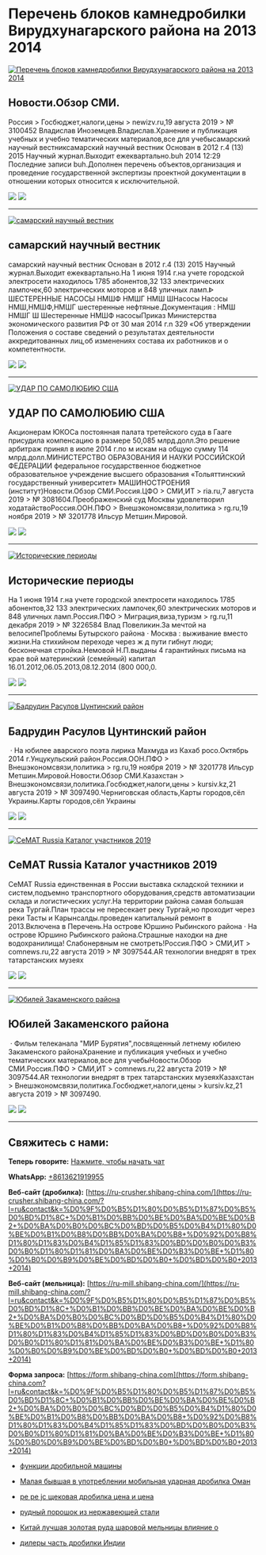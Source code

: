 # Перечень блоков камнедробилки Вирудхунагарского района на 2013 2014

<a href="https://swt.shibang-china.com/?l=ru&img&k=%D0%9F%D0%B5%D1%80%D0%B5%D1%87%D0%B5%D0%BD%D1%8C+%D0%B1%D0%BB%D0%BE%D0%BA%D0%BE%D0%B2+%D0%BA%D0%B0%D0%BC%D0%BD%D0%B5%D0%B4%D1%80%D0%BE%D0%B1%D0%B8%D0%BB%D0%BA%D0%B8+%D0%92%D0%B8%D1%80%D1%83%D0%B4%D1%85%D1%83%D0%BD%D0%B0%D0%B3%D0%B0%D1%80%D1%81%D0%BA%D0%BE%D0%B3%D0%BE+%D1%80%D0%B0%D0%B9%D0%BE%D0%BD%D0%B0+%D0%BD%D0%B0+2013+2014" target="_blank">![Перечень блоков камнедробилки Вирудхунагарского района на 2013 2014](http://static.shibang-china.com/all-800x300/1044.jpg)</a>

## Новости.Обзор СМИ.
Россия &gt; Госбюджет,налоги,цены &gt; newizv.ru,19 августа 2019 &gt; № 3100452 Владислав Иноземцев.Владислав.Хранение и публикация учебных и учебно тематических материалов,все для учебысамарский научный вестниксамарский научный вестник Основан в 2012 г.4 (13) 2015 Научный журнал.Выходит ежеквартально.buh 2014 12:29 Последние записи buh.Дополнен перечень объектов,организация и проведение государственной экспертизы проектной документации в отношении которых относится к исключительной.


<a href="https://whatsapp.shibangsoft.com/WhatsApp.php" target="_blank" title="WhatsApp">![](http://static.shibang-china.com/icon/whatsapp.png)</a> <a href="https://swt.shibang-china.com/?l=ru&icon&k=%D0%9F%D0%B5%D1%80%D0%B5%D1%87%D0%B5%D0%BD%D1%8C+%D0%B1%D0%BB%D0%BE%D0%BA%D0%BE%D0%B2+%D0%BA%D0%B0%D0%BC%D0%BD%D0%B5%D0%B4%D1%80%D0%BE%D0%B1%D0%B8%D0%BB%D0%BA%D0%B8+%D0%92%D0%B8%D1%80%D1%83%D0%B4%D1%85%D1%83%D0%BD%D0%B0%D0%B3%D0%B0%D1%80%D1%81%D0%BA%D0%BE%D0%B3%D0%BE+%D1%80%D0%B0%D0%B9%D0%BE%D0%BD%D0%B0+%D0%BD%D0%B0+2013+2014" target="_blank">![](http://static.shibang-china.com/icon/chat-ru.png)</a>

---

<a href="https://swt.shibang-china.com/?l=ru&img&k=%D0%9F%D0%B5%D1%80%D0%B5%D1%87%D0%B5%D0%BD%D1%8C+%D0%B1%D0%BB%D0%BE%D0%BA%D0%BE%D0%B2+%D0%BA%D0%B0%D0%BC%D0%BD%D0%B5%D0%B4%D1%80%D0%BE%D0%B1%D0%B8%D0%BB%D0%BA%D0%B8+%D0%92%D0%B8%D1%80%D1%83%D0%B4%D1%85%D1%83%D0%BD%D0%B0%D0%B3%D0%B0%D1%80%D1%81%D0%BA%D0%BE%D0%B3%D0%BE+%D1%80%D0%B0%D0%B9%D0%BE%D0%BD%D0%B0+%D0%BD%D0%B0+2013+2014" target="_blank">![самарский научный вестник](http://static.shibang-china.com/all-800x300/888.jpg)</a>

## самарский научный вестник
самарский научный вестник Основан в 2012 г.4 (13) 2015 Научный журнал.Выходит ежеквартально.На 1 июня 1914 г.на учете городской электросети находилось 1785 абонентов,32 133 электрических лампочек,60 электрических моторов и 848 уличных ламп.ᐈ ШЕСТЕРЕННЫЕ НАСОСЫ НМШФ НМШГ НМШ ШНасосы Насосы НМШ,НМШФ,НМШГ шестеренные нефтяные.Документация : НМШ НМШГ Ш Шестеренные НМШФ насосыПриказ Министерства экономического развития РФ от 30 мая 2014 г.n 329 &#171;Об утверждении Положения о составе сведений о результатах деятельности аккредитованных лиц,об изменениях состава их работников и о компетентности.


<a href="https://whatsapp.shibangsoft.com/WhatsApp.php" target="_blank" title="WhatsApp">![](http://static.shibang-china.com/icon/whatsapp.png)</a> <a href="https://swt.shibang-china.com/?l=ru&icon&k=%D0%9F%D0%B5%D1%80%D0%B5%D1%87%D0%B5%D0%BD%D1%8C+%D0%B1%D0%BB%D0%BE%D0%BA%D0%BE%D0%B2+%D0%BA%D0%B0%D0%BC%D0%BD%D0%B5%D0%B4%D1%80%D0%BE%D0%B1%D0%B8%D0%BB%D0%BA%D0%B8+%D0%92%D0%B8%D1%80%D1%83%D0%B4%D1%85%D1%83%D0%BD%D0%B0%D0%B3%D0%B0%D1%80%D1%81%D0%BA%D0%BE%D0%B3%D0%BE+%D1%80%D0%B0%D0%B9%D0%BE%D0%BD%D0%B0+%D0%BD%D0%B0+2013+2014" target="_blank">![](http://static.shibang-china.com/icon/chat-ru.png)</a>

---

<a href="https://swt.shibang-china.com/?l=ru&img&k=%D0%9F%D0%B5%D1%80%D0%B5%D1%87%D0%B5%D0%BD%D1%8C+%D0%B1%D0%BB%D0%BE%D0%BA%D0%BE%D0%B2+%D0%BA%D0%B0%D0%BC%D0%BD%D0%B5%D0%B4%D1%80%D0%BE%D0%B1%D0%B8%D0%BB%D0%BA%D0%B8+%D0%92%D0%B8%D1%80%D1%83%D0%B4%D1%85%D1%83%D0%BD%D0%B0%D0%B3%D0%B0%D1%80%D1%81%D0%BA%D0%BE%D0%B3%D0%BE+%D1%80%D0%B0%D0%B9%D0%BE%D0%BD%D0%B0+%D0%BD%D0%B0+2013+2014" target="_blank">![УДАР ПО САМОЛЮБИЮ США](http://static.shibang-china.com/all-800x300/379.jpg)</a>

## УДАР ПО САМОЛЮБИЮ США
Акционерам ЮКОСа постоянная палата третейского суда в Гааге присудила компенсацию в размере 50,085 млрд.долл.Это решение арбитраж принял в июле 2014 г.по м искам на общую сумму 114 млрд.долл.МИНИСТЕРСТВО ОБРАЗОВАНИЯ И НАУКИ РОССИЙСКОЙ ФЕДЕРАЦИИ федеральное государственное бюджетное образовательное учреждение высшего образования &#171;Тольяттинский государственный университет&#187; МАШИНОСТРОЕНИЯ (институт)Новости.Обзор СМИ.Россия.ЦФО &gt; СМИ,ИТ &gt; ria.ru,7 августа 2019 &gt; № 3081604.Преображенский суд Москвы удовлетворил ходатайствоРоссия.ООН.ПФО &gt; Внешэкономсвязи,политика &gt; rg.ru,19 ноября 2019 &gt; № 3201778 Ильсур Метшин.Мировой.


<a href="https://whatsapp.shibangsoft.com/WhatsApp.php" target="_blank" title="WhatsApp">![](http://static.shibang-china.com/icon/whatsapp.png)</a> <a href="https://swt.shibang-china.com/?l=ru&icon&k=%D0%9F%D0%B5%D1%80%D0%B5%D1%87%D0%B5%D0%BD%D1%8C+%D0%B1%D0%BB%D0%BE%D0%BA%D0%BE%D0%B2+%D0%BA%D0%B0%D0%BC%D0%BD%D0%B5%D0%B4%D1%80%D0%BE%D0%B1%D0%B8%D0%BB%D0%BA%D0%B8+%D0%92%D0%B8%D1%80%D1%83%D0%B4%D1%85%D1%83%D0%BD%D0%B0%D0%B3%D0%B0%D1%80%D1%81%D0%BA%D0%BE%D0%B3%D0%BE+%D1%80%D0%B0%D0%B9%D0%BE%D0%BD%D0%B0+%D0%BD%D0%B0+2013+2014" target="_blank">![](http://static.shibang-china.com/icon/chat-ru.png)</a>

---

<a href="https://swt.shibang-china.com/?l=ru&img&k=%D0%9F%D0%B5%D1%80%D0%B5%D1%87%D0%B5%D0%BD%D1%8C+%D0%B1%D0%BB%D0%BE%D0%BA%D0%BE%D0%B2+%D0%BA%D0%B0%D0%BC%D0%BD%D0%B5%D0%B4%D1%80%D0%BE%D0%B1%D0%B8%D0%BB%D0%BA%D0%B8+%D0%92%D0%B8%D1%80%D1%83%D0%B4%D1%85%D1%83%D0%BD%D0%B0%D0%B3%D0%B0%D1%80%D1%81%D0%BA%D0%BE%D0%B3%D0%BE+%D1%80%D0%B0%D0%B9%D0%BE%D0%BD%D0%B0+%D0%BD%D0%B0+2013+2014" target="_blank">![Исторические периоды](http://static.shibang-china.com/all-800x300/640.jpg)</a>

## Исторические периоды
На 1 июня 1914 г.на учете городской электросети находилось 1785 абонентов,32 133 электрических лампочек,60 электрических моторов и 848 уличных ламп.Россия.ПФО &gt; Миграция,виза,туризм &gt; rg.ru,11 декабря 2019 &gt; № 3226584 Влад Повеликин.За мечтой на велосипеПроблемы Бутырского района&nbsp;&#0183;&#32;Москва : выживание вместо жизни.На стихийном переходе через ж д пути гибнут люди; бесконечная стройка.Немовой Н.П.выданы 4 гарантийных письма на крае вой материнский (семейный) капитал 16.01.2012,06.05.2013,08.12.2014 (800 000,0.


<a href="https://whatsapp.shibangsoft.com/WhatsApp.php" target="_blank" title="WhatsApp">![](http://static.shibang-china.com/icon/whatsapp.png)</a> <a href="https://swt.shibang-china.com/?l=ru&icon&k=%D0%9F%D0%B5%D1%80%D0%B5%D1%87%D0%B5%D0%BD%D1%8C+%D0%B1%D0%BB%D0%BE%D0%BA%D0%BE%D0%B2+%D0%BA%D0%B0%D0%BC%D0%BD%D0%B5%D0%B4%D1%80%D0%BE%D0%B1%D0%B8%D0%BB%D0%BA%D0%B8+%D0%92%D0%B8%D1%80%D1%83%D0%B4%D1%85%D1%83%D0%BD%D0%B0%D0%B3%D0%B0%D1%80%D1%81%D0%BA%D0%BE%D0%B3%D0%BE+%D1%80%D0%B0%D0%B9%D0%BE%D0%BD%D0%B0+%D0%BD%D0%B0+2013+2014" target="_blank">![](http://static.shibang-china.com/icon/chat-ru.png)</a>

---

<a href="https://swt.shibang-china.com/?l=ru&img&k=%D0%9F%D0%B5%D1%80%D0%B5%D1%87%D0%B5%D0%BD%D1%8C+%D0%B1%D0%BB%D0%BE%D0%BA%D0%BE%D0%B2+%D0%BA%D0%B0%D0%BC%D0%BD%D0%B5%D0%B4%D1%80%D0%BE%D0%B1%D0%B8%D0%BB%D0%BA%D0%B8+%D0%92%D0%B8%D1%80%D1%83%D0%B4%D1%85%D1%83%D0%BD%D0%B0%D0%B3%D0%B0%D1%80%D1%81%D0%BA%D0%BE%D0%B3%D0%BE+%D1%80%D0%B0%D0%B9%D0%BE%D0%BD%D0%B0+%D0%BD%D0%B0+2013+2014" target="_blank">![Бадрудин Расулов Цунтинский район](http://static.shibang-china.com/all-800x300/1208.jpg)</a>

## Бадрудин Расулов Цунтинский район
&nbsp;&#0183;&#32;На юбилее аварского поэта лирика Махмуда из Кахаб росо.Октябрь 2014 г.Унцукульский район.Россия.ООН.ПФО &gt; Внешэкономсвязи,политика &gt; rg.ru,19 ноября 2019 &gt; № 3201778 Ильсур Метшин.Мировой.Новости.Обзор СМИ.Казахстан &gt; Внешэкономсвязи,политика.Госбюджет,налоги,цены &gt; kursiv.kz,21 августа 2019 &gt; № 3097490.Черниговская область,Карты городов,сёл Украины.Карты городов,сёл Украины


<a href="https://whatsapp.shibangsoft.com/WhatsApp.php" target="_blank" title="WhatsApp">![](http://static.shibang-china.com/icon/whatsapp.png)</a> <a href="https://swt.shibang-china.com/?l=ru&icon&k=%D0%9F%D0%B5%D1%80%D0%B5%D1%87%D0%B5%D0%BD%D1%8C+%D0%B1%D0%BB%D0%BE%D0%BA%D0%BE%D0%B2+%D0%BA%D0%B0%D0%BC%D0%BD%D0%B5%D0%B4%D1%80%D0%BE%D0%B1%D0%B8%D0%BB%D0%BA%D0%B8+%D0%92%D0%B8%D1%80%D1%83%D0%B4%D1%85%D1%83%D0%BD%D0%B0%D0%B3%D0%B0%D1%80%D1%81%D0%BA%D0%BE%D0%B3%D0%BE+%D1%80%D0%B0%D0%B9%D0%BE%D0%BD%D0%B0+%D0%BD%D0%B0+2013+2014" target="_blank">![](http://static.shibang-china.com/icon/chat-ru.png)</a>

---

<a href="https://swt.shibang-china.com/?l=ru&img&k=%D0%9F%D0%B5%D1%80%D0%B5%D1%87%D0%B5%D0%BD%D1%8C+%D0%B1%D0%BB%D0%BE%D0%BA%D0%BE%D0%B2+%D0%BA%D0%B0%D0%BC%D0%BD%D0%B5%D0%B4%D1%80%D0%BE%D0%B1%D0%B8%D0%BB%D0%BA%D0%B8+%D0%92%D0%B8%D1%80%D1%83%D0%B4%D1%85%D1%83%D0%BD%D0%B0%D0%B3%D0%B0%D1%80%D1%81%D0%BA%D0%BE%D0%B3%D0%BE+%D1%80%D0%B0%D0%B9%D0%BE%D0%BD%D0%B0+%D0%BD%D0%B0+2013+2014" target="_blank">![CeMAT Russia Каталог участников 2019](http://static.shibang-china.com/all-800x300/1113.jpg)</a>

## CeMAT Russia Каталог участников 2019
CeMAT Russia единственная в России выставка складской техники и систем,подъемно транспортного оборудования,средств автоматизации склада и логистических услуг.На территории района самая большая река Тургай.План трассы не пересекает реку Тургай,но проходит через реки Тасты и Карынсалды.проведен капитальный ремонт в 2013.Включена в Перечень.На острове Юршино Рыбинского района&nbsp;&#0183;&#32;На острове Юршино Рыбинского района.Страшные находки на дне водохранилища! Слабонервным не смотреть!Россия.ПФО &gt; СМИ,ИТ &gt; comnews.ru,22 августа 2019 &gt; № 3097544.AR технологии внедрят в трех татарстанских музеях


<a href="https://whatsapp.shibangsoft.com/WhatsApp.php" target="_blank" title="WhatsApp">![](http://static.shibang-china.com/icon/whatsapp.png)</a> <a href="https://swt.shibang-china.com/?l=ru&icon&k=%D0%9F%D0%B5%D1%80%D0%B5%D1%87%D0%B5%D0%BD%D1%8C+%D0%B1%D0%BB%D0%BE%D0%BA%D0%BE%D0%B2+%D0%BA%D0%B0%D0%BC%D0%BD%D0%B5%D0%B4%D1%80%D0%BE%D0%B1%D0%B8%D0%BB%D0%BA%D0%B8+%D0%92%D0%B8%D1%80%D1%83%D0%B4%D1%85%D1%83%D0%BD%D0%B0%D0%B3%D0%B0%D1%80%D1%81%D0%BA%D0%BE%D0%B3%D0%BE+%D1%80%D0%B0%D0%B9%D0%BE%D0%BD%D0%B0+%D0%BD%D0%B0+2013+2014" target="_blank">![](http://static.shibang-china.com/icon/chat-ru.png)</a>

---

<a href="https://swt.shibang-china.com/?l=ru&img&k=%D0%9F%D0%B5%D1%80%D0%B5%D1%87%D0%B5%D0%BD%D1%8C+%D0%B1%D0%BB%D0%BE%D0%BA%D0%BE%D0%B2+%D0%BA%D0%B0%D0%BC%D0%BD%D0%B5%D0%B4%D1%80%D0%BE%D0%B1%D0%B8%D0%BB%D0%BA%D0%B8+%D0%92%D0%B8%D1%80%D1%83%D0%B4%D1%85%D1%83%D0%BD%D0%B0%D0%B3%D0%B0%D1%80%D1%81%D0%BA%D0%BE%D0%B3%D0%BE+%D1%80%D0%B0%D0%B9%D0%BE%D0%BD%D0%B0+%D0%BD%D0%B0+2013+2014" target="_blank">![Юбилей Закаменского района](http://static.shibang-china.com/all-800x300/993.jpg)</a>

## Юбилей Закаменского района
&nbsp;&#0183;&#32;Фильм телеканала &quot;МИР Бурятия&quot;,посвященный летнему юбилею Закаменского районаХранение и публикация учебных и учебно тематических материалов,все для учебыНовости.Обзор СМИ.Россия.ПФО &gt; СМИ,ИТ &gt; comnews.ru,22 августа 2019 &gt; № 3097544.AR технологии внедрят в трех татарстанских музеяхКазахстан &gt; Внешэкономсвязи,политика.Госбюджет,налоги,цены &gt; kursiv.kz,21 августа 2019 &gt; № 3097490.


<a href="https://whatsapp.shibangsoft.com/WhatsApp.php" target="_blank" title="WhatsApp">![](http://static.shibang-china.com/icon/whatsapp.png)</a> <a href="https://swt.shibang-china.com/?l=ru&icon&k=%D0%9F%D0%B5%D1%80%D0%B5%D1%87%D0%B5%D0%BD%D1%8C+%D0%B1%D0%BB%D0%BE%D0%BA%D0%BE%D0%B2+%D0%BA%D0%B0%D0%BC%D0%BD%D0%B5%D0%B4%D1%80%D0%BE%D0%B1%D0%B8%D0%BB%D0%BA%D0%B8+%D0%92%D0%B8%D1%80%D1%83%D0%B4%D1%85%D1%83%D0%BD%D0%B0%D0%B3%D0%B0%D1%80%D1%81%D0%BA%D0%BE%D0%B3%D0%BE+%D1%80%D0%B0%D0%B9%D0%BE%D0%BD%D0%B0+%D0%BD%D0%B0+2013+2014" target="_blank">![](http://static.shibang-china.com/icon/chat-ru.png)</a>

---
## Свяжитесь с нами:

**Теперь говорите:** [Нажмите, чтобы начать чат](https://swt.shibang-china.com?l=ru&contact&k=%D0%9F%D0%B5%D1%80%D0%B5%D1%87%D0%B5%D0%BD%D1%8C+%D0%B1%D0%BB%D0%BE%D0%BA%D0%BE%D0%B2+%D0%BA%D0%B0%D0%BC%D0%BD%D0%B5%D0%B4%D1%80%D0%BE%D0%B1%D0%B8%D0%BB%D0%BA%D0%B8+%D0%92%D0%B8%D1%80%D1%83%D0%B4%D1%85%D1%83%D0%BD%D0%B0%D0%B3%D0%B0%D1%80%D1%81%D0%BA%D0%BE%D0%B3%D0%BE+%D1%80%D0%B0%D0%B9%D0%BE%D0%BD%D0%B0+%D0%BD%D0%B0+2013+2014)

**WhatsApp:**  [+8613621919955](https://whatsapp.shibangsoft.com/WhatsApp.php)

**Веб-сайт (дробилка):** [https://ru-crusher.shibang-china.com/](https://ru-crusher.shibang-china.com/?l=ru&contact&k=%D0%9F%D0%B5%D1%80%D0%B5%D1%87%D0%B5%D0%BD%D1%8C+%D0%B1%D0%BB%D0%BE%D0%BA%D0%BE%D0%B2+%D0%BA%D0%B0%D0%BC%D0%BD%D0%B5%D0%B4%D1%80%D0%BE%D0%B1%D0%B8%D0%BB%D0%BA%D0%B8+%D0%92%D0%B8%D1%80%D1%83%D0%B4%D1%85%D1%83%D0%BD%D0%B0%D0%B3%D0%B0%D1%80%D1%81%D0%BA%D0%BE%D0%B3%D0%BE+%D1%80%D0%B0%D0%B9%D0%BE%D0%BD%D0%B0+%D0%BD%D0%B0+2013+2014)

**Веб-сайт (мельница):** [https://ru-mill.shibang-china.com/](https://ru-mill.shibang-china.com/?l=ru&contact&k=%D0%9F%D0%B5%D1%80%D0%B5%D1%87%D0%B5%D0%BD%D1%8C+%D0%B1%D0%BB%D0%BE%D0%BA%D0%BE%D0%B2+%D0%BA%D0%B0%D0%BC%D0%BD%D0%B5%D0%B4%D1%80%D0%BE%D0%B1%D0%B8%D0%BB%D0%BA%D0%B8+%D0%92%D0%B8%D1%80%D1%83%D0%B4%D1%85%D1%83%D0%BD%D0%B0%D0%B3%D0%B0%D1%80%D1%81%D0%BA%D0%BE%D0%B3%D0%BE+%D1%80%D0%B0%D0%B9%D0%BE%D0%BD%D0%B0+%D0%BD%D0%B0+2013+2014)

**Форма запроса:** [https://form.shibang-china.com](https://form.shibang-china.com?l=ru&contact&k=%D0%9F%D0%B5%D1%80%D0%B5%D1%87%D0%B5%D0%BD%D1%8C+%D0%B1%D0%BB%D0%BE%D0%BA%D0%BE%D0%B2+%D0%BA%D0%B0%D0%BC%D0%BD%D0%B5%D0%B4%D1%80%D0%BE%D0%B1%D0%B8%D0%BB%D0%BA%D0%B8+%D0%92%D0%B8%D1%80%D1%83%D0%B4%D1%85%D1%83%D0%BD%D0%B0%D0%B3%D0%B0%D1%80%D1%81%D0%BA%D0%BE%D0%B3%D0%BE+%D1%80%D0%B0%D0%B9%D0%BE%D0%BD%D0%B0+%D0%BD%D0%B0+2013+2014)

* [функции дробильной машины](../132/%D1%84%D1%83%D0%BD%D0%BA%D1%86%D0%B8%D0%B8%20%D0%B4%D1%80%D0%BE%D0%B1%D0%B8%D0%BB%D1%8C%D0%BD%D0%BE%D0%B9%20%D0%BC%D0%B0%D1%88%D0%B8%D0%BD%D1%8B.md)

* [Малая бывшая в употреблении мобильная ударная дробилка Оман](../132/%D0%9C%D0%B0%D0%BB%D0%B0%D1%8F%20%D0%B1%D1%8B%D0%B2%D1%88%D0%B0%D1%8F%20%D0%B2%20%D1%83%D0%BF%D0%BE%D1%82%D1%80%D0%B5%D0%B1%D0%BB%D0%B5%D0%BD%D0%B8%D0%B8%20%D0%BC%D0%BE%D0%B1%D0%B8%D0%BB%D1%8C%D0%BD%D0%B0%D1%8F%20%D1%83%D0%B4%D0%B0%D1%80%D0%BD%D0%B0%D1%8F%20%D0%B4%D1%80%D0%BE%D0%B1%D0%B8%D0%BB%D0%BA%D0%B0%20%D0%9E%D0%BC%D0%B0%D0%BD.md)

* [pe pe jc щековая дробилка цена и цена](../134/pe%20pe%20jc%20%D1%89%D0%B5%D0%BA%D0%BE%D0%B2%D0%B0%D1%8F%20%D0%B4%D1%80%D0%BE%D0%B1%D0%B8%D0%BB%D0%BA%D0%B0%20%D1%86%D0%B5%D0%BD%D0%B0%20%D0%B8%20%D1%86%D0%B5%D0%BD%D0%B0.md)

* [рудный порошок из нержавеющей стали](../131/%D1%80%D1%83%D0%B4%D0%BD%D1%8B%D0%B9%20%D0%BF%D0%BE%D1%80%D0%BE%D1%88%D0%BE%D0%BA%20%D0%B8%D0%B7%20%D0%BD%D0%B5%D1%80%D0%B6%D0%B0%D0%B2%D0%B5%D1%8E%D1%89%D0%B5%D0%B9%20%D1%81%D1%82%D0%B0%D0%BB%D0%B8.md)

* [Китай лучшая золотая руда шаровой мельницы влияние о](../132/%D0%9A%D0%B8%D1%82%D0%B0%D0%B9%20%D0%BB%D1%83%D1%87%D1%88%D0%B0%D1%8F%20%D0%B7%D0%BE%D0%BB%D0%BE%D1%82%D0%B0%D1%8F%20%D1%80%D1%83%D0%B4%D0%B0%20%D1%88%D0%B0%D1%80%D0%BE%D0%B2%D0%BE%D0%B9%20%D0%BC%D0%B5%D0%BB%D1%8C%D0%BD%D0%B8%D1%86%D1%8B%20%D0%B2%D0%BB%D0%B8%D1%8F%D0%BD%D0%B8%D0%B5%20%D0%BE.md)

* [дилеры часть дробилки Индии](../132/%D0%B4%D0%B8%D0%BB%D0%B5%D1%80%D1%8B%20%D1%87%D0%B0%D1%81%D1%82%D1%8C%20%D0%B4%D1%80%D0%BE%D0%B1%D0%B8%D0%BB%D0%BA%D0%B8%20%D0%98%D0%BD%D0%B4%D0%B8%D0%B8.md)